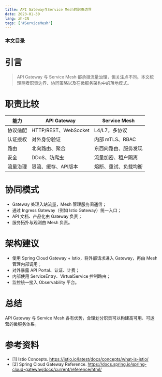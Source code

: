 ```yaml
---
title: API Gateway与Service Mesh的职责边界
date: 2023-01-30
lang: zh-CN
tags: ['#ServiceMesh']
---
```


### 本文目录
<!-- toc -->

# 引言
> API Gateway 与 Service Mesh 都承担流量治理，但关注点不同。本文梳理两者职责边界、协同策略以及在微服务架构中的落地模式。

# 职责比较
| 能力 | API Gateway | Service Mesh |
| --- | --- | --- |
| 协议适配 | HTTP/REST、WebSocket | L4/L7，多协议 | 
| 认证授权 | 对外身份验证 | 内部 mTLS、RBAC |
| 路由 | 北向路由、聚合 | 东西向路由、服务发现 |
| 安全 | DDoS、防爬虫 | 流量加密、租户隔离 |
| 流量治理 | 限流、缓存、API版本 | 熔断、重试、负载均衡 |

# 协同模式
- Gateway 处理入站流量，Mesh 管理服务间通信；
- 通过 Ingress Gateway（例如 Istio Gateway）统一入口；
- API 文档、产品化由 Gateway 负责；
- 服务拓扑与观测由 Mesh 负责。

# 架构建议
- 使用 Spring Cloud Gateway + Istio，将外部请求进入 Gateway，再由 Mesh 管理内部调用；
- 对外暴露 API Portal、认证、计费；
- 内部使用 ServiceEntry、VirtualService 控制路由；
- 监控统一接入 Observability 平台。

# 总结
API Gateway 与 Service Mesh 各有优势，合理划分职责可以构建高可用、可运营的微服务体系。

# 参考资料
- [1] Istio Concepts. https://istio.io/latest/docs/concepts/what-is-istio/
- [2] Spring Cloud Gateway Reference. https://docs.spring.io/spring-cloud-gateway/docs/current/reference/html/
